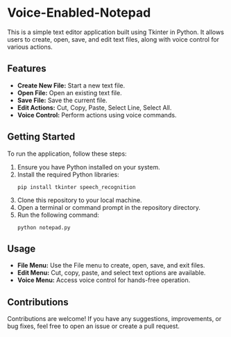 # Voice-Enabled-Notepad

This is a simple text editor application built using Tkinter in Python. It allows users to create, open, save, and edit text files, along with voice control for various actions.

## Features

- **Create New File:** Start a new text file.
- **Open File:** Open an existing text file.
- **Save File:** Save the current file.
- **Edit Actions:** Cut, Copy, Paste, Select Line, Select All.
- **Voice Control:** Perform actions using voice commands.

## Getting Started

To run the application, follow these steps:

1. Ensure you have Python installed on your system.
2. Install the required Python libraries:
   ```
   pip install tkinter speech_recognition
   ```
3. Clone this repository to your local machine.
4. Open a terminal or command prompt in the repository directory.
5. Run the following command:
   ```
   python notepad.py
   ```

## Usage

- **File Menu:** Use the File menu to create, open, save, and exit files.
- **Edit Menu:** Cut, copy, paste, and select text options are available.
- **Voice Menu:** Access voice control for hands-free operation.

## Contributions

Contributions are welcome! If you have any suggestions, improvements, or bug fixes, feel free to open an issue or create a pull request.

